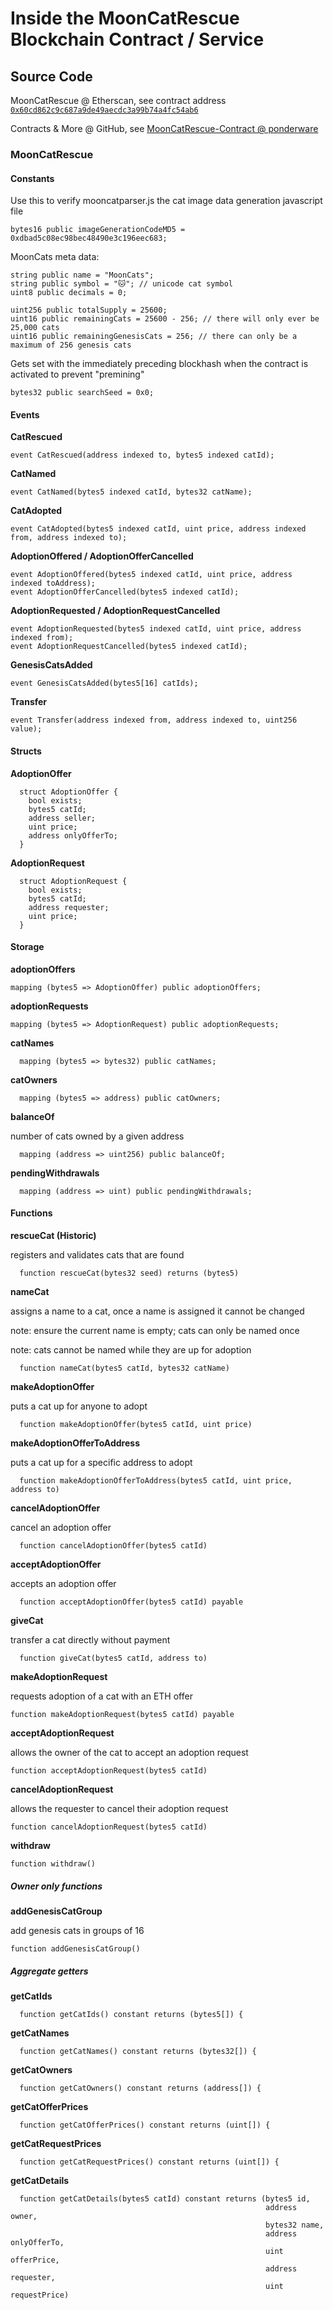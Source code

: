# Inside the MoonCatRescue Blockchain Contract / Service


## Source Code

MoonCatRescue @ Etherscan, see contract address [`0x60cd862c9c687a9de49aecdc3a99b74a4fc54ab6`](https://etherscan.io/address/0x60cd862c9c687a9de49aecdc3a99b74a4fc54ab6#code)

Contracts & More @
GitHub, see [MoonCatRescue-Contract @ ponderware](https://github.com/ponderware/MoonCatRescue-Contract)




### MoonCatRescue

#### Constants

Use this to verify mooncatparser.js the cat image data generation javascript file

``` solidity
bytes16 public imageGenerationCodeMD5 = 0xdbad5c08ec98bec48490e3c196eec683;
```

MoonCats meta data:

``` solidity
string public name = "MoonCats";
string public symbol = "🐱"; // unicode cat symbol
uint8 public decimals = 0;

uint256 public totalSupply = 25600;
uint16 public remainingCats = 25600 - 256; // there will only ever be 25,000 cats
uint16 public remainingGenesisCats = 256; // there can only be a maximum of 256 genesis cats
```

Gets set with the immediately preceding blockhash when the contract is activated to prevent "premining"

``` solidity
bytes32 public searchSeed = 0x0;
```




#### Events

**CatRescued**

``` solidity
event CatRescued(address indexed to, bytes5 indexed catId);
```

**CatNamed**

``` solidity
event CatNamed(bytes5 indexed catId, bytes32 catName);
```

**CatAdopted**

``` solidity
event CatAdopted(bytes5 indexed catId, uint price, address indexed from, address indexed to);
```

**AdoptionOffered / AdoptionOfferCancelled**

``` solidity
event AdoptionOffered(bytes5 indexed catId, uint price, address indexed toAddress);
event AdoptionOfferCancelled(bytes5 indexed catId);
```

**AdoptionRequested / AdoptionRequestCancelled**

``` solidity
event AdoptionRequested(bytes5 indexed catId, uint price, address indexed from);
event AdoptionRequestCancelled(bytes5 indexed catId);
```

**GenesisCatsAdded**

``` solidity
event GenesisCatsAdded(bytes5[16] catIds);
```

**Transfer**

``` solidity
event Transfer(address indexed from, address indexed to, uint256 value);
```


#### Structs

**AdoptionOffer**

``` solidity
  struct AdoptionOffer {
    bool exists;
    bytes5 catId;
    address seller;
    uint price;
    address onlyOfferTo;
  }
```

**AdoptionRequest**

``` solidity
  struct AdoptionRequest {
    bool exists;
    bytes5 catId;
    address requester;
    uint price;
  }
```

#### Storage

**adoptionOffers**

``` solidity
mapping (bytes5 => AdoptionOffer) public adoptionOffers;
```

**adoptionRequests**

``` solidity
mapping (bytes5 => AdoptionRequest) public adoptionRequests;
```

**catNames**

``` solidity
  mapping (bytes5 => bytes32) public catNames;
```

**catOwners**

``` solidity
  mapping (bytes5 => address) public catOwners;
```

**balanceOf**

number of cats owned by a given address
``` solidity
  mapping (address => uint256) public balanceOf;
```

**pendingWithdrawals**

``` solidity
  mapping (address => uint) public pendingWithdrawals;
```



#### Functions

**rescueCat  (Historic)**

registers and validates cats that are found

``` solidity
  function rescueCat(bytes32 seed) returns (bytes5)
```

**nameCat**

assigns a name to a cat, once a name is assigned it cannot be changed

note: ensure the current name is empty; cats can only be named once

note: cats cannot be named while they are up for adoption

``` solidity
  function nameCat(bytes5 catId, bytes32 catName)
```

**makeAdoptionOffer**

puts a cat up for anyone to adopt

``` solidity
  function makeAdoptionOffer(bytes5 catId, uint price)
```

**makeAdoptionOfferToAddress**

puts a cat up for a specific address to adopt

``` solidity
  function makeAdoptionOfferToAddress(bytes5 catId, uint price, address to)
```

**cancelAdoptionOffer**

cancel an adoption offer

``` solidity
  function cancelAdoptionOffer(bytes5 catId)
```

**acceptAdoptionOffer**

accepts an adoption offer

``` solidity
  function acceptAdoptionOffer(bytes5 catId) payable
```

**giveCat**

transfer a cat directly without payment

``` solidity
  function giveCat(bytes5 catId, address to)
```

**makeAdoptionRequest**

requests adoption of a cat with an ETH offer

``` solidity
function makeAdoptionRequest(bytes5 catId) payable
```

**acceptAdoptionRequest**

allows the owner of the cat to accept an adoption request

``` solidity
function acceptAdoptionRequest(bytes5 catId)
```

**cancelAdoptionRequest**

allows the requester to cancel their adoption request

``` solidity
function cancelAdoptionRequest(bytes5 catId)
```

**withdraw**

``` solidity
function withdraw()
```



#####  Owner only functions

**addGenesisCatGroup**

add genesis cats in groups of 16

``` solidity
function addGenesisCatGroup()
```

#####  Aggregate getters

**getCatIds**

``` solidity
  function getCatIds() constant returns (bytes5[]) {
```

**getCatNames**

``` solidity
  function getCatNames() constant returns (bytes32[]) {
```

**getCatOwners**

``` solidity
  function getCatOwners() constant returns (address[]) {
```

**getCatOfferPrices**

``` solidity
  function getCatOfferPrices() constant returns (uint[]) {
```

**getCatRequestPrices**

``` solidity
  function getCatRequestPrices() constant returns (uint[]) {
```

**getCatDetails**

``` solidity
  function getCatDetails(bytes5 catId) constant returns (bytes5 id,
                                                         address owner,
                                                         bytes32 name,
                                                         address onlyOfferTo,
                                                         uint offerPrice,
                                                         address requester,
                                                         uint requestPrice)
```

